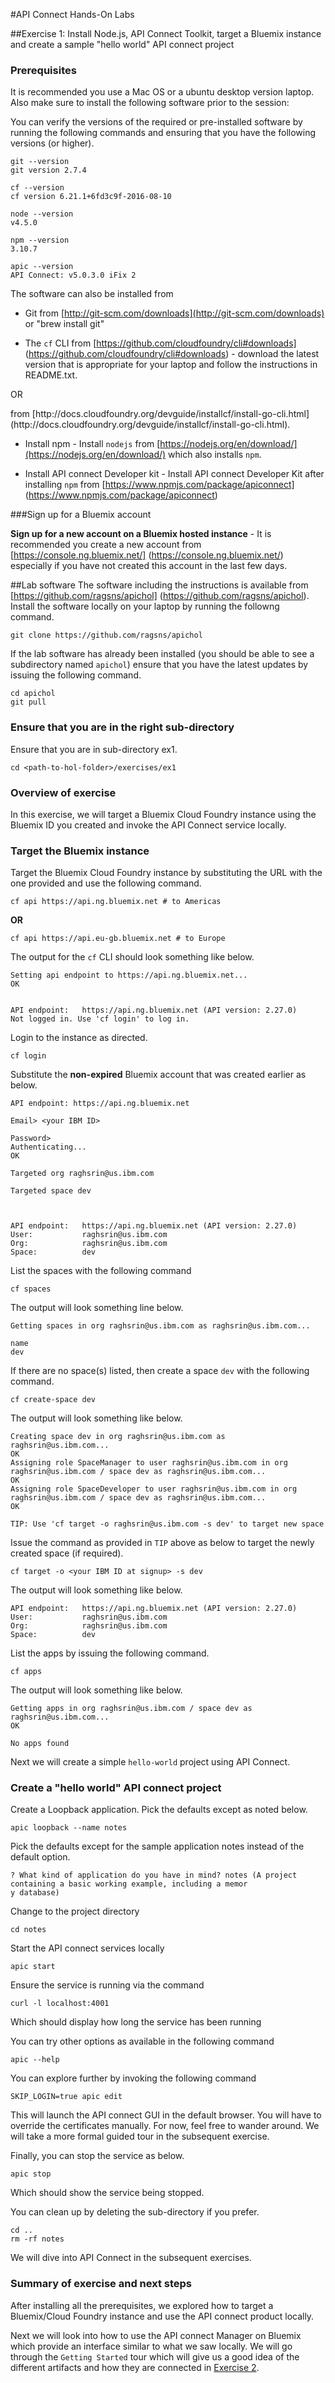 #API Connect Hands-On Labs

##Exercise 1: Install Node.js, API Connect Toolkit, target a Bluemix instance and create a sample "hello world" API connect project

### Prerequisites

It is recommended you use a Mac OS or a ubuntu desktop version laptop. Also make sure to install the following software prior to the session:

You can verify the versions of the required or pre-installed software by running the following commands and ensuring that you have the following versions (or higher).

```
git --version
git version 2.7.4
```

```
cf --version
cf version 6.21.1+6fd3c9f-2016-08-10
```

```
node --version
v4.5.0
```

```
npm --version
3.10.7
```

```
apic --version
API Connect: v5.0.3.0 iFix 2
```


The software can also be installed from

- Git from [http://git-scm.com/downloads](http://git-scm.com/downloads) or "brew install git"

- The `cf` CLI from [https://github.com/cloudfoundry/cli#downloads] (https://github.com/cloudfoundry/cli#downloads) - download the latest version that is appropriate for your laptop and follow the instructions in README.txt.
<p>
OR
<p>
from [http://docs.cloudfoundry.org/devguide/installcf/install-go-cli.html](http://docs.cloudfoundry.org/devguide/installcf/install-go-cli.html).

- Install npm - Install `nodejs` from [https://nodejs.org/en/download/](https://nodejs.org/en/download/) which also installs `npm`.

- Install API connect Developer kit - Install API connect Developer Kit after installing `npm` from [https://www.npmjs.com/package/apiconnect] (https://www.npmjs.com/package/apiconnect)

###Sign up for a Bluemix account

**Sign up for a new account on a Bluemix hosted instance** - It is recommended you create a new account from [https://console.ng.bluemix.net/] (https://console.ng.bluemix.net/) especially if you have not created this account in the last few days.

##Lab software
The software including the instructions is available from [https://github.com/ragsns/apichol] (https://github.com/ragsns/apichol). Install the software locally on your laptop by running the followng command.

```
git clone https://github.com/ragsns/apichol
```

If the lab software has already been installed (you should be able to see a subdirectory named `apichol`) ensure that you have the latest updates by issuing the following command.

```
cd apichol
git pull
```

### Ensure that you are in the right sub-directory

Ensure that you are in sub-directory ex1.

```
cd <path-to-hol-folder>/exercises/ex1
```

### Overview of exercise

In this exercise, we will target a Bluemix Cloud Foundry instance using the Bluemix ID you created and invoke the API Connect service locally.

### Target the Bluemix instance

Target the Bluemix Cloud Foundry instance by substituting the URL with the one provided and use the following command. 

```
cf api https://api.ng.bluemix.net # to Americas
```
**OR**

```
cf api https://api.eu-gb.bluemix.net # to Europe
```


The output for the `cf` CLI should look something like below.

```
Setting api endpoint to https://api.ng.bluemix.net...
OK

                   
API endpoint:   https://api.ng.bluemix.net (API version: 2.27.0)   
Not logged in. Use 'cf login' to log in.  
```

Login to the instance as directed.

```
cf login
```

Substitute the **non-expired** Bluemix account that was created earlier as below.

```
API endpoint: https://api.ng.bluemix.net

Email> <your IBM ID>

Password> 
Authenticating...
OK

Targeted org raghsrin@us.ibm.com

Targeted space dev


                   
API endpoint:   https://api.ng.bluemix.net (API version: 2.27.0)   
User:           raghsrin@us.ibm.com   
Org:            raghsrin@us.ibm.com   
Space:          dev
```


List the spaces with the following command

```
cf spaces
```

The output will look something line below.

```
Getting spaces in org raghsrin@us.ibm.com as raghsrin@us.ibm.com...

name   
dev
```

If there are no space(s) listed, then create a space `dev` with the following command.

```
cf create-space dev
```

The output will look something like below.

```
Creating space dev in org raghsrin@us.ibm.com as raghsrin@us.ibm.com...
OK
Assigning role SpaceManager to user raghsrin@us.ibm.com in org raghsrin@us.ibm.com / space dev as raghsrin@us.ibm.com...
OK
Assigning role SpaceDeveloper to user raghsrin@us.ibm.com in org raghsrin@us.ibm.com / space dev as raghsrin@us.ibm.com...
OK

TIP: Use 'cf target -o raghsrin@us.ibm.com -s dev' to target new space
```

Issue the command as provided in `TIP` above as below to target the newly created space (if required).

```
cf target -o <your IBM ID at signup> -s dev
```

The output will look something like below.

```
API endpoint:   https://api.ng.bluemix.net (API version: 2.27.0)   
User:           raghsrin@us.ibm.com   
Org:            raghsrin@us.ibm.com   
Space:          dev  
```

List the apps by issuing the following command.

```
cf apps
```

The output will look something like below.

```
Getting apps in org raghsrin@us.ibm.com / space dev as raghsrin@us.ibm.com...
OK

No apps found
```

Next we will create a simple `hello-world` project using API Connect.

### Create a "hello world" API connect project

Create a Loopback application. Pick the defaults except as noted below.

```
apic loopback --name notes
```

Pick the defaults except for the sample application notes instead of the default option.

```
? What kind of application do you have in mind? notes (A project containing a basic working example, including a memor
y database)
```

Change to the project directory

```
cd notes
```

Start the API connect services locally

```
apic start
```

Ensure the service is running via the command

```
curl -l localhost:4001
```

Which should display how long the service has been running

You can try other options as available in the following command

```
apic --help
```

You can explore further by invoking the following command

```
SKIP_LOGIN=true apic edit
```

This will launch the API connect GUI in the default browser. You will have to override the certificates manually. For now, feel free to wander around. We will take a more formal guided tour in the subsequent exercise.

Finally, you can stop the service as below.

```
apic stop
```

Which should show the service being stopped.

You can clean up by deleting the sub-directory if you prefer.

```
cd ..
rm -rf notes
```

We will dive into API Connect in the subsequent exercises.

### Summary of exercise and next steps

After installing all the prerequisites, we explored how to target a Bluemix/Cloud Foundry instance and use the API connect product locally.

Next we will look into how to use the API connect Manager on Bluemix which provide an interface similar to what we saw locally. We will go through the `Getting Started` tour which will give us a good idea of the different artifacts and how they are connected in [Exercise 2](../ex2).
